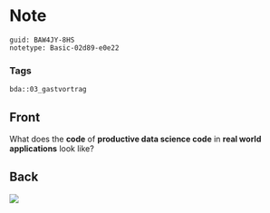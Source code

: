 # Note
```
guid: BAW4JY-8HS
notetype: Basic-02d89-e0e22
```

### Tags
```
bda::03_gastvortrag
```

## Front
What does the <b>code</b> of <b>productive data science code</b> in
<b>real world applications</b> look like?

## Back
<img src="paste-3f8e76ecabd74b3ac062cd47f57718e48d72a28c.jpg">
